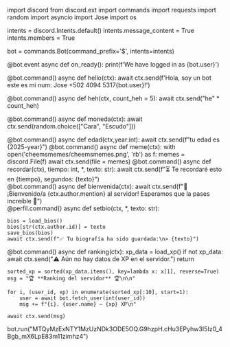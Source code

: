 import discord
from discord.ext import commands
import requests
import random
import asyncio
import Jose
import os

intents = discord.Intents.default()
intents.message_content = True
intents.members = True  

bot = commands.Bot(command_prefix='$', intents=intents)

@bot.event
async def on_ready():
    print(f'We have logged in as {bot.user}')

@bot.command()
async def hello(ctx):
    await ctx.send(f'Hola, soy un bot este es mi num: Jose +502 4094 5317{bot.user}!')

@bot.command()
async def heh(ctx, count_heh = 5):
    await ctx.send("he" * count_heh)

@bot.command()
async def moneda(ctx):
    await ctx.send(random.choice(["Cara", "Escudo"]))


@bot.command()
async def edad(ctx,year:int):
    await ctx.send(f"tu edad es {2025-year}")
@bot.command()
async def meme(ctx):
    with open('cheemsmemes/cheemsmemes.png', 'rb') as f:
        memes = discord.File(f)
    await ctx.send(file = memes)
@bot.command() 
async def recordar(ctx), tiempo: int, *, texto: str): 
    await ctx.send(f"⏳ Te recordaré esto en {tiempo}, segundos: {texto}")  
@bot.command()
async def bienvenida(ctx):
    await ctx.send(f"🎉 ¡Bienvenido/a {ctx.author.mention} al servidor! Esperamos que la pases increíble 💫")   
@perfil.command()
async def setbio(ctx, *, texto: str):
 
    bios = load_bios()
    bios[str(ctx.author.id)] = texto
    save_bios(bios)
    await ctx.send(f"✅ Tu biografía ha sido guardada:\n> {texto}")
@bot.command()
async def ranking(ctx):
    xp_data = load_xp()
    if not xp_data:
        await ctx.send("⚠️ Aún no hay datos de XP en el servidor.")
        return
    
    sorted_xp = sorted(xp_data.items(), key=lambda x: x[1], reverse=True)
    msg = "🏆 **Ranking del servidor** 🏆\n\n"
    
    for i, (user_id, xp) in enumerate(sorted_xp[:10], start=1):
        user = await bot.fetch_user(int(user_id))
        msg += f"{i}. {user.name} — {xp} XP\n"
    
    await ctx.send(msg)
bot.run("MTQyMzExNTY1MzUzNDk3ODE5OQ.G9hzpH.cHu3EPyhw3I5Iz0_4Bgb_mX6LpE83m11zimhz4") 



